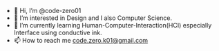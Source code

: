 - 👋 Hi, I’m @code-zero01
- 👀 I’m interested in Design and I also Computer Science.
- 🌱 I’m currently learning Human-Computer-Interaction(HCI) especially Interface using conductive ink.
- 📫 How to reach me code.zero.k01@gmail.com 

<!---
code-zero01/code-zero01 is a ✨ special ✨ repository because its `README.md` (this file) appears on your GitHub profile.
You can click the Preview link to take a look at your changes.
--->
